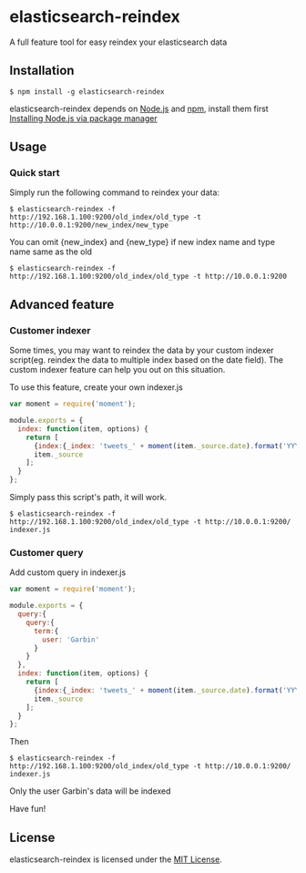 elasticsearch-reindex
=====================

A full feature tool for easy reindex your elasticsearch data

Installation
-----------

```
$ npm install -g elasticsearch-reindex
```
elasticsearch-reindex depends on [Node.js](http://nodejs.org/) and [npm](http://npmjs.org/), install them first [Installing Node.js via package manager](https://github.com/joyent/node/wiki/Installing-Node.js-via-package-manager)

Usage
-------

### Quick start
Simply run the following command to reindex your data:
```
$ elasticsearch-reindex -f http://192.168.1.100:9200/old_index/old_type -t http://10.0.0.1:9200/new_index/new_type
```

You can omit {new_index} and {new_type} if new index name and type name same as the old
```
$ elasticsearch-reindex -f http://192.168.1.100:9200/old_index/old_type -t http://10.0.0.1:9200
```

Advanced feature
----------------

### Customer indexer
Some times, you may want to reindex the data by your custom indexer script(eg. reindex the data to multiple index based on the date field). The custom indexer feature can help you out on this situation.

To use this feature, create your own indexer.js
```js
var moment = require('moment');

module.exports = {
  index: function(item, options) {
    return [
      {index:{_index: 'tweets_' + moment(item._source.date).format('YYYYMM'), _type:options.type || item._type, _id: item._id}},
      item._source
    ];
  }
};
```

Simply pass this script's path, it will work.
```
$ elasticsearch-reindex -f http://192.168.1.100:9200/old_index/old_type -t http://10.0.0.1:9200/ indexer.js
```
### Customer query

Add custom query in indexer.js
```js
var moment = require('moment');

module.exports = {
  query:{
    query:{
      term:{
        user: 'Garbin'
      }
    }
  },
  index: function(item, options) {
    return [
      {index:{_index: 'tweets_' + moment(item._source.date).format('YYYYMM'), _type:options.type || item._type, _id: item._id}},
      item._source
    ];
  }
};
```

Then
```
$ elasticsearch-reindex -f http://192.168.1.100:9200/old_index/old_type -t http://10.0.0.1:9200/ indexer.js
```

Only the user Garbin's data will be indexed


Have fun!

## License

elasticsearch-reindex is licensed under the [MIT License](http://opensource.org/licenses/MIT).
